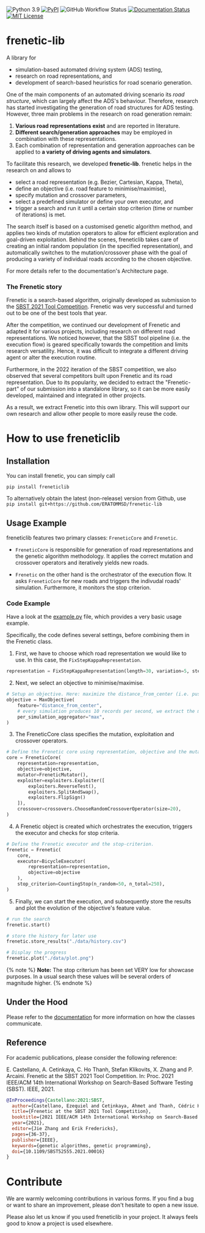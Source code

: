 ![Python 3.9](https://img.shields.io/badge/python-3.9-blue?logo=python)
[![PyPI](https://img.shields.io/pypi/v/freneticlib)](https://pypi.org/project/freneticlib/)
![GitHub Workflow Status](https://img.shields.io/github/actions/workflow/status/ERATOMMSD/frenetic-lib/python-package.yml)
[![Documentation Status](https://readthedocs.org/projects/frenetic-lib/badge/?version=latest)](https://frenetic-lib.readthedocs.io/en/latest/?badge=latest)
[![MIT License](https://img.shields.io/badge/license-MIT-yellow)](https://choosealicense.com/licenses/mit/)

# frenetic-lib

A library for 
- simulation-based automated driving system (ADS) testing, 
- research on road representations, and 
- development of search-based heuristics for road scenario generation.

One of the main components of an automated driving scenario its _road structure_, which can largely affect the ADS's behaviour.
Therefore, research has started investigating the generation of road structures for ADS testing.
However, three main problems in the research on road generation remain:
1. **Various road representations exist** and are reported in literature.
2. **Different search/generation approaches** may be employed in combination with these representations. 
3. Each combination of representation and generation approaches can be applied to **a variety of driving agents and simulators**.

To facilitate this research, we developed **frenetic-lib**. 
frenetic helps in the research on and allows to 
- select a road representation (e.g. Bezier, Cartesian, Kappa, Theta),
- define an objective (i.e. road feature to minimise/maximise),
- specify mutation and crossover parameters,
- select a predefined simulator or define your own executor, and
- trigger a search and run it until a certain stop criterion (time or number of iterations) is met.

The search itself is based on a customised genetic algorithm method, 
and applies two kinds of mutation operators to allow for efficient exploration and goal-driven exploitation.
Behind the scenes, freneticlib takes care of creating an initial random population (in the specified representation),
and automatically switches to the mutation/crossover phase with the goal of producing a variety of individual roads
according to the chosen objective.

For more details refer to the documentation's Architecture page.

### The Frenetic story
Frenetic is a search-based algorithm, originally developed as submission to the
[SBST 2021 Tool Competition](https://sbst21.github.io/program/).
Frenetic was very successful and turned out to be one of the best tools that year.

After the competition, we continued our development of Frenetic and adapted it
for various projects, including research on different road representations.
We noticed however, that the SBST tool pipeline (i.e. the execution flow) is geared specifically towards the competition and limits research versatility.
Hence, it was difficult to integrate a different driving agent or alter the execution routine.

Furthermore, in the 2022 iteration of the SBST competition, we also observed that several competitors built upon Frenetic and its road representation.
Due to its popularity, we decided to extract the "Frenetic-part" of our submission into a standalone library,
so it can be more easily developed, maintained and integrated in other projects.

As a result, we extract Frenetic into this own library. This will support our own research
and allow other people to more easily reuse the code.


# How to use freneticlib

## Installation

You can install frenetic, you can simply call
```
pip install freneticlib
```

To alternatively obtain the latest (non-release) version from Github, use    
`pip install git+https://github.com/ERATOMMSD/frenetic-lib`

## Usage Example

freneticlib features two primary classes: `FreneticCore` and `Frenetic`.

- `FreneticCore` is responsible for generation of road representations and the genetic algorithm methodology.
It applies the correct mutation and crossover operators and iteratively yields new roads.

- `Frenetic` on the other hand is the orchestrator of the execution flow. 
It asks `FreneticCore` for new roads and triggers the indivudal roads' simulation. 
Furthermore, it monitors the stop criterion.

### Code Example
Have a look at the [example.py](https://github.com/ERATOMMSD/frenetic-lib/blob/main/example.py) file, which provides a very basic usage example.

Specifically, the code defines several settings, before combining them in the Frenetic class.
1. First, we have to choose which road representation we would like to use. In this case, the `FixStepKappaRepresentation`.
```python
representation = FixStepKappaRepresentation(length=30, variation=5, step=10.0)
```
2. Next, we select an objective to minimise/maximise.
```python
# Setup an objective. Here: maximize the distance_from_center (i.e. push the vehicle off the road)
objective = MaxObjective(
    feature="distance_from_center",
    # every simulation produces 10 records per second, we extract the maximum value of the selected feature 
    per_simulation_aggregator="max",
)
```
3. The FreneticCore class specifies the mutation, exploitation and crossover operators.
```python
# Define the Frenetic core using representation, objective and the mutation operators
core = FreneticCore(
    representation=representation,
    objective=objective,
    mutator=FreneticMutator(),
    exploiter=exploiters.Exploiter([
        exploiters.ReverseTest(),
        exploiters.SplitAndSwap(),
        exploiters.FlipSign()
    ]),
    crossover=crossovers.ChooseRandomCrossoverOperator(size=20),
)
```

4. A Frenetic object is created which orchestrates the execution, triggers the executor and checks for stop criteria.
```python
# Define the Frenetic executor and the stop-criterion.
frenetic = Frenetic(
    core,
    executor=BicycleExecutor(
        representation=representation,
        objective=objective
    ),
    stop_criterion=CountingStop(n_random=50, n_total=250),
)
```

5. Finally, we can start the execution, and subsequently store the results and plot the evolution of the objective's feature value.
```python
# run the search
frenetic.start()

# store the history for later use
frenetic.store_results("./data/history.csv")

# Display the progress
frenetic.plot("./data/plot.png")
```

{% note %}
**Note:** The stop criterium has been set VERY low for showcase purposes. 
In a usual search these values will be several orders of magnitude higher.
{% endnote %}

## Under the Hood

Please refer to the [documentation](https://frenetic-lib.readthedocs.io) for more information on how the classes communicate.


## Reference
For academic publications, please consider the following reference:

E. Castellano, A. Cetinkaya, C. Ho Thanh, Stefan Klikovits, X. Zhang and P. Arcaini. Frenetic at the SBST 2021 Tool Competition. In: Proc. 2021 IEEE/ACM 14th International Workshop on Search-Based Software Testing (SBST). IEEE, 2021.
```bibtex
@InProceedings{Castellano:2021:SBST,
  author={Castellano, Ezequiel and Cetinkaya, Ahmet and Thanh, Cédric Ho and Klikovits, Stefan and Zhang, Xiaoyi and Arcaini, Paolo},
  title={Frenetic at the SBST 2021 Tool Competition},
  booktitle={2021 IEEE/ACM 14th International Workshop on Search-Based Software Testing (SBST)},
  year={2021},
  editor={Jie Zhang and Erik Fredericks},
  pages={36-37},
  publisher={IEEE},
  keywords={genetic algorithms, genetic programming},
  doi={10.1109/SBST52555.2021.00016}
}
```

# Contribute
We are warmly welcoming contributions in various forms.
If you find a bug or want to share an improvement, please don't hesitate to open a new issue.

Please also let us know if you used freneticlib in your project.
It always feels good to know a project is used elsewhere.
